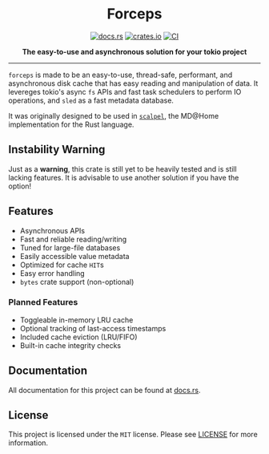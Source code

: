 <div align="center">

# Forceps
[![docs.rs][docs-rs-badge]][docs-rs-url]
[![crates.io][crates-badge]][crates-url]
[![CI][ci-badge]][ci-url]

**The easy-to-use and asynchronous solution for your tokio project**

[docs-rs-badge]: https://docs.rs/forceps/badge.svg
[docs-rs-url]: https://docs.rs/forceps/*/forceps
[crates-badge]: https://img.shields.io/crates/v/forceps.svg
[crates-url]: https://crates.io/crates/forceps
[ci-badge]: https://github.com/blockba5her/forceps/actions/workflows/ci.yml/badge.svg
[ci-url]: https://github.com/blockba5her/forceps/actions/workflows/ci.yml

</div>

---

`forceps` is made to be an easy-to-use, thread-safe, performant, and asynchronous disk cache
that has easy reading and manipulation of data. It levereges tokio's async `fs` APIs
and fast task schedulers to perform IO operations, and `sled` as a fast metadata database.

It was originally designed to be used in [`scalpel`](https://github.com/blockba5her/scalpel),
the MD@Home implementation for the Rust language.

## Instability Warning

Just as a **warning**, this crate is still yet to be heavily tested and is still lacking features.
It is advisable to use another solution if you have the option!

## Features

- Asynchronous APIs
- Fast and reliable reading/writing
- Tuned for large-file databases
- Easily accessible value metadata
- Optimized for cache `HIT`s
- Easy error handling
- `bytes` crate support (non-optional)

### Planned Features

- Toggleable in-memory LRU cache
- Optional tracking of last-access timestamps
- Included cache eviction (LRU/FIFO)
- Built-in cache integrity checks

## Documentation

All documentation for this project can be found at [docs.rs](https://docs.rs/forceps/*/forceps).

## License

This project is licensed under the `MIT` license. Please see
[LICENSE](https://github.com/blockba5her/forceps/blob/main/LICENSE) for more information.
